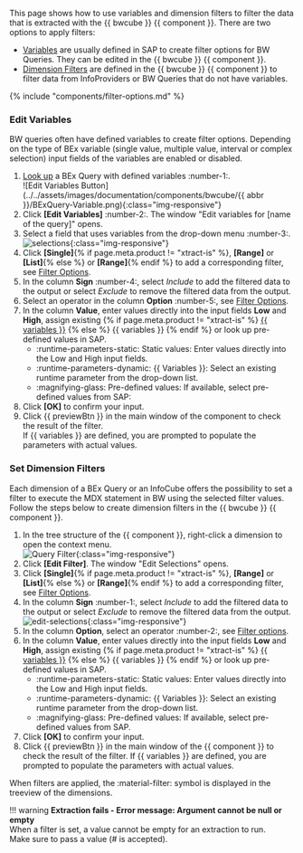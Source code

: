 

This page shows how to use variables and dimension filters to filter the data that is extracted with the {{ bwcube }} {{ component }}.
There are two options to apply filters:
- [Variables](#edit-variables) are usually defined in SAP to create filter options for BW Queries. They can be edited in the {{ bwcube }} {{ component }}.
- [Dimension Filters](#set-dimension-filters) are defined in the {{ bwcube }} {{ component }} to filter data from InfoProviders or BW Queries that do not have variables.

{% include "components/filter-options.md" %}

### Edit Variables

BW queries often have defined variables to create filter options. 
Depending on the type of BEx variable (single value, multiple value, interval or complex selection) input fields of the variables are enabled or disabled.

1. [Look up](index.md/#look-up-a-bw-cube-or-query) a BEx Query with defined variables :number-1:.<br> 
![Edit Variables Button](../../assets/images/documentation/components/bwcube/{{ abbr }}/BExQuery-Variable.png){:class="img-responsive"}
2. Click **[Edit Variables]** :number-2:. The window "Edit variables for [name of the query]" opens.
3. Select a field that uses variables from the drop-down menu :number-3:.<br>
![selections](../../assets/images/documentation/components/bwcube/selections-cube.png){:class="img-responsive"}
4. Click **[Single]**{% if page.meta.product != "xtract-is" %}, **[Range]** or **[List]**{% else %} or **[Range]**{% endif %} to add a corresponding filter, see [Filter Options](#filter-options).
5. In the column **Sign** :number-4:, select *Include* to add the filtered data to the output or select *Exclude* to remove the filtered data from the output.<br>
6. Select an operator in the column **Option** :number-5:, see [Filter Options](#filter-options).
7. In the column **Value**, enter values directly into the input fields **Low** and **High**, assign existing {% if page.meta.product != "xtract-is" %} [{{ variables }}](edit-runtime-parameters.md) {% else %} {{ variables }} {% endif %} or look up pre-defined values in SAP.
	- :runtime-parameters-static:  Static values: Enter values directly into the Low and High input fields. 
	- :runtime-parameters-dynamic:  {{ Variables }}: Select an existing runtime parameter from the drop-down list.
	- :magnifying-glass:  Pre-defined values: If available, select pre-defined values from SAP:<br>
8. Click **[OK]** to confirm your input.
9. Click {{ previewBtn }} in the main window of the component to check the result of the filter. <br>
If {{ variables }} are defined, you are prompted to populate the parameters with actual values.


### Set Dimension Filters 

Each dimension of a BEx Query or an InfoCube offers the possibility to set a filter to execute the MDX statement in BW using the selected filter values.
Follow the steps below to create dimension filters in the {{ bwcube }} {{ component }}.

1. In the tree structure of the {{ component }}, right-click a dimension to open the context menu.<br>
![Query Filter](../../assets/images/documentation/components/bwcube/cube-query-filter.png){:class="img-responsive"}
2. Click **[Edit Filter]**. The window "Edit Selections" opens. 
3. Click **[Single]**{% if page.meta.product != "xtract-is" %}, **[Range]** or **[List]**{% else %} or **[Range]**{% endif %} to add a corresponding filter, see [Filter Options](#filter-options).
4. In the column **Sign** :number-1:, select *Include* to add the filtered data to the output or select *Exclude* to remove the filtered data from the output.<br>
![edit-selections](../../assets/images/documentation/components/edit-selections.png){:class="img-responsive"}
5. In the column **Option**, select an operator :number-2:, see [Filter options](#filter-options).
5. In the column **Value**, enter values directly into the input fields **Low** and **High**, assign existing {% if page.meta.product != "xtract-is" %} [{{ variables }}](edit-runtime-parameters.md) {% else %} {{ variables }} {% endif %} or look up pre-defined values in SAP.
	- :runtime-parameters-static:  Static values: Enter values directly into the Low and High input fields. 
	- :runtime-parameters-dynamic:  {{ Variables }}: Select an existing runtime parameter from the drop-down list.
	- :magnifying-glass:  Pre-defined values: If available, select pre-defined values from SAP.
6. Click **[OK]** to confirm your input. 
7. Click {{ previewBtn }} in the main window of the {{ component }} to check the result of the filter.
If {{ variables }} are defined, you are prompted to populate the parameters with actual values.

When filters are applied, the :material-filter: symbol is displayed in the treeview of the dimensions.

!!! warning 
	**Extraction fails - Error message: Argument cannot be null or empty** <br>
	When a filter is set, a value cannot be empty for an extraction to run. <br>
	Make sure to pass a value (# is accepted).
